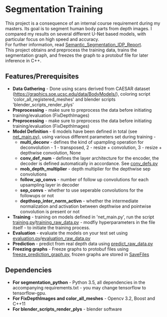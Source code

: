 Segmentation Training
=====================

This project is a consequence of an internal course requirement during my masters. Its goal is to segment human body parts from depth images. I compared my results on several different U-Net based models, with particular focus on high speed and accuracy.  
For further information, read [Semantic_Segmentation_IDP_Report](segmentation_python/Documents/Semantic_Segmentation_IDP_Report.pdf).  
This project obtains and preprocess the training data, trains the segmentation graph, and freezes the graph to a protobuf file for later inference in C++.

Features/Prerequisites
--------
* **Data Gathering** - Done using scans derived from CAESAR dataset (https://graphics.soe.ucsc.edu/data/BodyModels/), coloring script 'color_all_registered_meshes' and blender scripts 'blender_scripts_render_plys'
* **Preprocessing** - make sure to preprocess the data before initiating training/evaluation (FixDepthImages)
* **Preprocessing** - make sure to preprocess the data before initiating training/evaluation (FixDepthImages)
* **Model Definition** - 6 models have been defined in total (see [net_main.py](segmentation_python/net_main.py)), using various different parameters set during training - 
    * **multi_deconv** - defines the kind of upampling operation for deconvolution - 1 - transposed, 2 - resize + convolution, 3 - resize + depthwise convolution, None
    * **conv_def_num** - defines the layer architecture for the encoder, the decoder is defined automatically in accordance. See [conv_defs.py](segmentation_python/conv_defs.py)
    * **mob_depth_multiplier** - depth multiplier for the depthwise sep convolutions
    * **follow_up_convs** - number of follow up convolutions for each upsampling layer in decoder
    * **sep_convs** - whether to use seperable convolutions for the followups or not
    * **depthsep_inter_norm_activn** - whether the intermediate normalization and activation between depthwise and pointwise convolution is present or not
* **Training** - training on models defined in 'net_main.py', run the script [training.py](segmentation_python/training.py)/[training_raw_data.py](segmentation_python/training_raw_data.py) - modfiy hyperparameters in the file itself - to initiate the training process.
* **Evaluation** - evaluate the models on your test set using [evaluation.py](segmentation_python/evaluation.py)/[evaluation_raw_data.py](segmentation_python/evaluation_raw_data.py) 
* **Prediction** - predict from real depth data using [predict_raw_data.py](segmentation_python/predict_raw_data.py)
* **Freezing graphs** - Freeze graphs to protobuf files using [freeze_prediction_graph.py](segmentation_python/freeze_prediction_graph.py), frozen graphs are stored in [SaveFiles](segmentation_python/SaveFiles)

Dependencies
------------
* **For segmentation_python** - Python 3.5, all dependencies in the accompanying requirements.txt - you may change tensorflow to tensorflow-gpu.
* **For FixDepthImages and color_all_meshes** - Opencv 3.2, Boost and C++11
* **For blender_scripts_render_plys** - blender software
